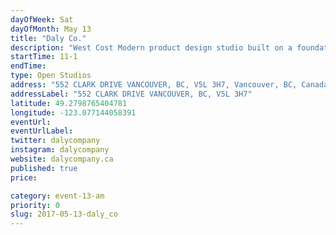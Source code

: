 ```yaml
---
dayOfWeek: Sat
dayOfMonth: May 13
title: "Daly Co."
description: "West Cost Modern product design studio built on a foundation to enhance our lived experience through the design of objects."
startTime: 11-1
endTime: 
type: Open Studios
address: "552 CLARK DRIVE VANCOUVER, BC, V5L 3H7, Vancouver, BC, Canada"
addressLabel: "552 CLARK DRIVE VANCOUVER, BC, V5L 3H7"
latitude: 49.2798765404781
longitude: -123.077144058391
eventUrl: 
eventUrlLabel: 
twitter: dalycompany
instagram: dalycompany
website: dalycompany.ca
published: true
price: 

category: event-13-am
priority: 0
slug: 2017-05-13-daly_co
---
```

